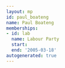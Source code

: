 ```yaml
---
layout: mp
id: paul_boateng
name: Paul Boateng
memberships:
- id: lab
  name: Labour Party
  start: 
  end: '2005-03-18'
autogenerated: true
---
```

